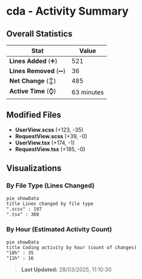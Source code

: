 # cda - Activity Summary 

## Overall Statistics

| Stat                   | Value                                                             |
| ---------------------- | ----------------------------------------------------------------- |
| **Lines Added** (➕)   | 521                                          |
| **Lines Removed** (➖) | 36                                        |
| **Net Change** (↕)    | 485                |
| **Active Time** (⌚)   | 63 minutes |


## Modified Files
- **UserView.scss** (+123, -35)
- **RequestView.scss** (+39, -0)
- **UserView.tsx** (+174, -1)
- **RequestView.tsx** (+185, -0)

## Visualizations

### By File Type (Lines Changed)

```mermaid
pie showData
title Lines changed by file type
".scss" : 197
".tsx" : 360
```

### By Hour (Estimated Activity Count)

```mermaid
pie showData
title Coding activity by hour (count of changes)
"10h" : 35
"11h" : 16
```


> **Last Updated:** 28/03/2025, 11:10:30